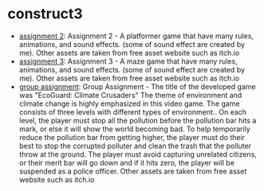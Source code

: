 # construct3

- [assignment 2](https://hyglobalhd.github.io/construct3/assignment2/): Assignment 2 - A platformer game that have many rules, animations, and sound effects. (some of sound effect are created by me). Other assets are taken from free asset website such as itch.io 
- [assignment 3](https://hyglobalhd.github.io/construct3/assignment3/): Assignment 3 - A maze game that have many rules, animations, and sound effects. (some of sound effect are created by me). Other assets are taken from free asset website such as itch.io 
- [group assignment](https://hyglobalhd.github.io/construct3/group/): Group Assignment - The title of the developed game was "EcoGuard: Climate Crusaders" The theme of environment and climate change is highly emphasized in this video game. The game consists of three levels with different types of environment.. On each level, the player must stop all the pollution before the pollution bar hits a mark, or else it will show the world becoming bad. To help temporarily reduce the pollution bar from getting higher, the player must do their best to stop the corrupted polluter and clean the trash that the polluter throw at the ground. The player must avoid capturing unrelated citizens, or their merit bar will go down and if it hits zero, the player will be suspended as a police officer. Other assets are taken from free asset website such as itch.io 
